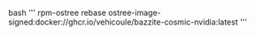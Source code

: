 bash '''
rpm-ostree rebase ostree-image-signed:docker://ghcr.io/vehicoule/bazzite-cosmic-nvidia:latest
'''
